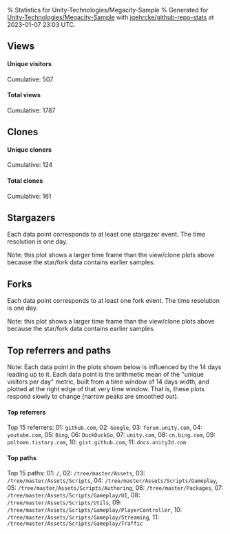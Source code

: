 % Statistics for Unity-Technologies/Megacity-Sample
% Generated for [Unity-Technologies/Megacity-Sample](https://github.com/Unity-Technologies/Megacity-Sample) with [jgehrcke/github-repo-stats](https://github.com/jgehrcke/github-repo-stats) at 2023-01-07 23:03 UTC.


## Views

#### Unique visitors
<div id="chart_views_unique" class="full-width-chart"></div>

Cumulative: 507

#### Total views
<div id="chart_views_total" class="full-width-chart"></div>

Cumulative: 1787

<div class="pagebreak-for-print"> </div>

## Clones

#### Unique cloners
<div id="chart_clones_unique" class="full-width-chart"></div>

Cumulative: 124

#### Total clones
<div id="chart_clones_total" class="full-width-chart"></div>

Cumulative: 161



<div class="pagebreak-for-print"> </div>



## Stargazers

Each data point corresponds to at least one stargazer event.
The time resolution is one day.

<div id="chart_stargazers" class="full-width-chart"></div>


Note: this plot shows a larger time frame than the view/clone plots above because the star/fork data contains earlier samples.



## Forks

Each data point corresponds to at least one fork event.
The time resolution is one day.

<div id="chart_forks" class="full-width-chart"></div>


Note: this plot shows a larger time frame than the view/clone plots above because the star/fork data contains earlier samples.



<div class="pagebreak-for-print"> </div>



## Top referrers and paths


Note: Each data point in the plots shown below is influenced by the 14 days
leading up to it. Each data point is the arithmetic mean of the "unique
visitors per day" metric, built from a time window of 14 days width, and
plotted at the right edge of that very time window. That is, these plots
respond slowly to change (narrow peaks are smoothed out).




#### Top referrers


<div id="chart_referrers_top_n_alltime" class="full-width-chart"></div>

Top 15 referrers: 01: `github.com`, 02: `Google`, 03: `forum.unity.com`, 04: `youtube.com`, 05: `Bing`, 06: `DuckDuckGo`, 07: `unity.com`, 08: `cn.bing.com`, 09: `pnltoen.tistory.com`, 10: `gist.github.com`, 11: `docs.unity3d.com`





#### Top paths


<div id="chart_paths_top_n_alltime" class="full-width-chart"></div>

Top 15 paths: 01: `/`, 02: `/tree/master/Assets`, 03: `/tree/master/Assets/Scripts`, 04: `/tree/master/Assets/Scripts/Gameplay`, 05: `/tree/master/Assets/Scripts/Authoring`, 06: `/tree/master/Packages`, 07: `/tree/master/Assets/Scripts/Gameplay/UI`, 08: `/tree/master/Assets/Scripts/Utils`, 09: `/tree/master/Assets/Scripts/Gameplay/PlayerController`, 10: `/tree/master/Assets/Scripts/Gameplay/Streaming`, 11: `/tree/master/Assets/Scripts/Gameplay/Traffic`


<script type="text/javascript">
    vegaEmbed('#chart_views_unique', {"$schema": "https://vega.github.io/schema/vega-lite/v4.17.0.json", "config": {"arc": {"fill": "#1b1e23"}, "area": {"fill": "#1b1e23"}, "axisBottom": {"domainColor": "#a9b4c4", "gridColor": "#a9b4c4", "labelColor": "#1b1e23", "labelFont": "relative-mono-11-pitch-pro, Menlo, monospace", "tickColor": "#a9b4c4", "titleColor": "#1b1e23", "titleFont": "relative-mono-11-pitch-pro, Menlo, monospace"}, "axisLeft": {"domainColor": "#a9b4c4", "gridColor": "#a9b4c4", "labelColor": "#1b1e23", "labelFont": "relative-mono-11-pitch-pro, Menlo, monospace", "tickColor": "#a9b4c4", "titleColor": "#1b1e23", "titleFont": "relative-mono-11-pitch-pro, Menlo, monospace"}, "axisX": {"grid": false}, "axisY": {"grid": false, "labelBound": true}, "background": "#FFFFFF", "group": {"fill": "#FFFFFF"}, "header": {"fontWeight": 400, "labelFont": "relative-mono-11-pitch-pro, Menlo, monospace", "titleFont": "relative-mono-11-pitch-pro, Menlo, monospace"}, "legend": {"labelFont": "relative-mono-11-pitch-pro, Menlo, monospace", "symbolSize": 200, "symbolType": "circle", "titleFont": "relative-mono-11-pitch-pro, Menlo, monospace"}, "line": {"color": "#1b1e23", "stroke": "#1b1e23"}, "path": {"stroke": "#1b1e23"}, "point": {"color": "#1b1e23", "cursor": "pointer", "filled": true, "size": 20}, "range": {"category": ["#85a2f7", "#ea9755", "#7eb36a", "#f07071", "#bc85d9", "#e587b6", "#a9b4c4", "#d4c05e", "#64b9c4"]}, "style": {"bar": {"fill": "#1b1e23"}, "text": {"font": "relative-mono-11-pitch-pro, Menlo, monospace", "fontWeight": 400}}, "symbol": {"shape": "circle"}, "title": {"anchor": "start", "font": "relative-mono-11-pitch-pro, Menlo, monospace", "fontWeight": 400}, "trail": {"color": "#1b1e23", "stroke": "#1b1e23"}, "view": {"stroke": null}}, "data": {"name": "data-cad1359a6081d102233a4e639f40c412"}, "datasets": {"data-cad1359a6081d102233a4e639f40c412": [{"time": "2022-12-22T00:00:00+00:00", "views_total": 34, "views_unique": 26}, {"time": "2022-12-23T00:00:00+00:00", "views_total": 103, "views_unique": 28}, {"time": "2022-12-24T00:00:00+00:00", "views_total": 22, "views_unique": 16}, {"time": "2022-12-25T00:00:00+00:00", "views_total": 14, "views_unique": 11}, {"time": "2022-12-26T00:00:00+00:00", "views_total": 59, "views_unique": 29}, {"time": "2022-12-27T00:00:00+00:00", "views_total": 83, "views_unique": 28}, {"time": "2022-12-28T00:00:00+00:00", "views_total": 79, "views_unique": 24}, {"time": "2022-12-29T00:00:00+00:00", "views_total": 86, "views_unique": 24}, {"time": "2022-12-30T00:00:00+00:00", "views_total": 49, "views_unique": 19}, {"time": "2022-12-31T00:00:00+00:00", "views_total": 30, "views_unique": 15}, {"time": "2023-01-01T00:00:00+00:00", "views_total": 70, "views_unique": 11}, {"time": "2023-01-02T00:00:00+00:00", "views_total": 232, "views_unique": 33}, {"time": "2023-01-03T00:00:00+00:00", "views_total": 179, "views_unique": 50}, {"time": "2023-01-04T00:00:00+00:00", "views_total": 125, "views_unique": 36}, {"time": "2023-01-05T00:00:00+00:00", "views_total": 302, "views_unique": 71}, {"time": "2023-01-06T00:00:00+00:00", "views_total": 168, "views_unique": 48}, {"time": "2023-01-07T00:00:00+00:00", "views_total": 152, "views_unique": 38}]}, "encoding": {"tooltip": [{"field": "views_unique", "format": ".1f", "title": "views (u)", "type": "quantitative"}, {"field": "time", "format": "%B %e, %Y", "title": "date", "type": "temporal"}], "x": {"axis": {"labelAngle": 25}, "field": "time", "scale": {"domain": ["2022-12-22", "2023-01-07"]}, "timeUnit": "yearmonthdate", "title": "date", "type": "temporal"}, "y": {"axis": {}, "field": "views_unique", "scale": {"domain": [0, 78.10000000000001], "type": "linear", "zero": true}, "title": "unique views per day", "type": "quantitative"}}, "height": 200, "mark": {"point": true, "type": "line"}, "padding": 10, "width": "container"}, {"actions": false, "renderer": "svg"}).catch(console.error);
vegaEmbed('#chart_views_total', {"$schema": "https://vega.github.io/schema/vega-lite/v4.17.0.json", "config": {"arc": {"fill": "#1b1e23"}, "area": {"fill": "#1b1e23"}, "axisBottom": {"domainColor": "#a9b4c4", "gridColor": "#a9b4c4", "labelColor": "#1b1e23", "labelFont": "relative-mono-11-pitch-pro, Menlo, monospace", "tickColor": "#a9b4c4", "titleColor": "#1b1e23", "titleFont": "relative-mono-11-pitch-pro, Menlo, monospace"}, "axisLeft": {"domainColor": "#a9b4c4", "gridColor": "#a9b4c4", "labelColor": "#1b1e23", "labelFont": "relative-mono-11-pitch-pro, Menlo, monospace", "tickColor": "#a9b4c4", "titleColor": "#1b1e23", "titleFont": "relative-mono-11-pitch-pro, Menlo, monospace"}, "axisX": {"grid": false}, "axisY": {"grid": false, "labelBound": true}, "background": "#FFFFFF", "group": {"fill": "#FFFFFF"}, "header": {"fontWeight": 400, "labelFont": "relative-mono-11-pitch-pro, Menlo, monospace", "titleFont": "relative-mono-11-pitch-pro, Menlo, monospace"}, "legend": {"labelFont": "relative-mono-11-pitch-pro, Menlo, monospace", "symbolSize": 200, "symbolType": "circle", "titleFont": "relative-mono-11-pitch-pro, Menlo, monospace"}, "line": {"color": "#1b1e23", "stroke": "#1b1e23"}, "path": {"stroke": "#1b1e23"}, "point": {"color": "#1b1e23", "cursor": "pointer", "filled": true, "size": 20}, "range": {"category": ["#85a2f7", "#ea9755", "#7eb36a", "#f07071", "#bc85d9", "#e587b6", "#a9b4c4", "#d4c05e", "#64b9c4"]}, "style": {"bar": {"fill": "#1b1e23"}, "text": {"font": "relative-mono-11-pitch-pro, Menlo, monospace", "fontWeight": 400}}, "symbol": {"shape": "circle"}, "title": {"anchor": "start", "font": "relative-mono-11-pitch-pro, Menlo, monospace", "fontWeight": 400}, "trail": {"color": "#1b1e23", "stroke": "#1b1e23"}, "view": {"stroke": null}}, "data": {"name": "data-cad1359a6081d102233a4e639f40c412"}, "datasets": {"data-cad1359a6081d102233a4e639f40c412": [{"time": "2022-12-22T00:00:00+00:00", "views_total": 34, "views_unique": 26}, {"time": "2022-12-23T00:00:00+00:00", "views_total": 103, "views_unique": 28}, {"time": "2022-12-24T00:00:00+00:00", "views_total": 22, "views_unique": 16}, {"time": "2022-12-25T00:00:00+00:00", "views_total": 14, "views_unique": 11}, {"time": "2022-12-26T00:00:00+00:00", "views_total": 59, "views_unique": 29}, {"time": "2022-12-27T00:00:00+00:00", "views_total": 83, "views_unique": 28}, {"time": "2022-12-28T00:00:00+00:00", "views_total": 79, "views_unique": 24}, {"time": "2022-12-29T00:00:00+00:00", "views_total": 86, "views_unique": 24}, {"time": "2022-12-30T00:00:00+00:00", "views_total": 49, "views_unique": 19}, {"time": "2022-12-31T00:00:00+00:00", "views_total": 30, "views_unique": 15}, {"time": "2023-01-01T00:00:00+00:00", "views_total": 70, "views_unique": 11}, {"time": "2023-01-02T00:00:00+00:00", "views_total": 232, "views_unique": 33}, {"time": "2023-01-03T00:00:00+00:00", "views_total": 179, "views_unique": 50}, {"time": "2023-01-04T00:00:00+00:00", "views_total": 125, "views_unique": 36}, {"time": "2023-01-05T00:00:00+00:00", "views_total": 302, "views_unique": 71}, {"time": "2023-01-06T00:00:00+00:00", "views_total": 168, "views_unique": 48}, {"time": "2023-01-07T00:00:00+00:00", "views_total": 152, "views_unique": 38}]}, "encoding": {"tooltip": [{"field": "views_total", "format": ".1f", "title": "views (t)", "type": "quantitative"}, {"field": "time", "format": "%B %e, %Y", "title": "date", "type": "temporal"}], "x": {"axis": {"labelAngle": 25}, "field": "time", "scale": {"domain": ["2022-12-22", "2023-01-07"]}, "timeUnit": "yearmonthdate", "title": "date", "type": "temporal"}, "y": {"axis": {"values": [1, 10, 50, 100, 500, 1000, 5000, 10000]}, "field": "views_total", "scale": {"domain": [0, 332.20000000000005], "type": "symlog", "zero": true}, "title": "total views per day", "type": "quantitative"}}, "height": 200, "mark": {"point": true, "type": "line"}, "padding": 10, "width": "container"}, {"actions": false, "renderer": "svg"}).catch(console.error);
vegaEmbed('#chart_clones_unique', {"$schema": "https://vega.github.io/schema/vega-lite/v4.17.0.json", "config": {"arc": {"fill": "#1b1e23"}, "area": {"fill": "#1b1e23"}, "axisBottom": {"domainColor": "#a9b4c4", "gridColor": "#a9b4c4", "labelColor": "#1b1e23", "labelFont": "relative-mono-11-pitch-pro, Menlo, monospace", "tickColor": "#a9b4c4", "titleColor": "#1b1e23", "titleFont": "relative-mono-11-pitch-pro, Menlo, monospace"}, "axisLeft": {"domainColor": "#a9b4c4", "gridColor": "#a9b4c4", "labelColor": "#1b1e23", "labelFont": "relative-mono-11-pitch-pro, Menlo, monospace", "tickColor": "#a9b4c4", "titleColor": "#1b1e23", "titleFont": "relative-mono-11-pitch-pro, Menlo, monospace"}, "axisX": {"grid": false}, "axisY": {"grid": false, "labelBound": true}, "background": "#FFFFFF", "group": {"fill": "#FFFFFF"}, "header": {"fontWeight": 400, "labelFont": "relative-mono-11-pitch-pro, Menlo, monospace", "titleFont": "relative-mono-11-pitch-pro, Menlo, monospace"}, "legend": {"labelFont": "relative-mono-11-pitch-pro, Menlo, monospace", "symbolSize": 200, "symbolType": "circle", "titleFont": "relative-mono-11-pitch-pro, Menlo, monospace"}, "line": {"color": "#1b1e23", "stroke": "#1b1e23"}, "path": {"stroke": "#1b1e23"}, "point": {"color": "#1b1e23", "cursor": "pointer", "filled": true, "size": 20}, "range": {"category": ["#85a2f7", "#ea9755", "#7eb36a", "#f07071", "#bc85d9", "#e587b6", "#a9b4c4", "#d4c05e", "#64b9c4"]}, "style": {"bar": {"fill": "#1b1e23"}, "text": {"font": "relative-mono-11-pitch-pro, Menlo, monospace", "fontWeight": 400}}, "symbol": {"shape": "circle"}, "title": {"anchor": "start", "font": "relative-mono-11-pitch-pro, Menlo, monospace", "fontWeight": 400}, "trail": {"color": "#1b1e23", "stroke": "#1b1e23"}, "view": {"stroke": null}}, "data": {"name": "data-5a8ce0f3791208fc4a2358a6d90affd2"}, "datasets": {"data-5a8ce0f3791208fc4a2358a6d90affd2": [{"clones_total": 7, "clones_unique": 6, "time": "2022-12-22T00:00:00+00:00"}, {"clones_total": 7, "clones_unique": 4, "time": "2022-12-23T00:00:00+00:00"}, {"clones_total": 1, "clones_unique": 1, "time": "2022-12-24T00:00:00+00:00"}, {"clones_total": 5, "clones_unique": 4, "time": "2022-12-25T00:00:00+00:00"}, {"clones_total": 3, "clones_unique": 3, "time": "2022-12-26T00:00:00+00:00"}, {"clones_total": 11, "clones_unique": 9, "time": "2022-12-27T00:00:00+00:00"}, {"clones_total": 3, "clones_unique": 2, "time": "2022-12-28T00:00:00+00:00"}, {"clones_total": 6, "clones_unique": 6, "time": "2022-12-29T00:00:00+00:00"}, {"clones_total": 7, "clones_unique": 7, "time": "2022-12-30T00:00:00+00:00"}, {"clones_total": 2, "clones_unique": 2, "time": "2022-12-31T00:00:00+00:00"}, {"clones_total": 4, "clones_unique": 4, "time": "2023-01-01T00:00:00+00:00"}, {"clones_total": 6, "clones_unique": 4, "time": "2023-01-02T00:00:00+00:00"}, {"clones_total": 14, "clones_unique": 10, "time": "2023-01-03T00:00:00+00:00"}, {"clones_total": 13, "clones_unique": 11, "time": "2023-01-04T00:00:00+00:00"}, {"clones_total": 44, "clones_unique": 30, "time": "2023-01-05T00:00:00+00:00"}, {"clones_total": 23, "clones_unique": 16, "time": "2023-01-06T00:00:00+00:00"}, {"clones_total": 5, "clones_unique": 5, "time": "2023-01-07T00:00:00+00:00"}]}, "encoding": {"tooltip": [{"field": "clones_unique", "format": ".1f", "title": "clones (u)", "type": "quantitative"}, {"field": "time", "format": "%B %e, %Y", "title": "date", "type": "temporal"}], "x": {"axis": {"labelAngle": 25}, "field": "time", "scale": {"domain": ["2022-12-22", "2023-01-07"]}, "timeUnit": "yearmonthdate", "title": "date", "type": "temporal"}, "y": {"axis": {}, "field": "clones_unique", "scale": {"domain": [0, 33.0], "type": "linear", "zero": true}, "title": "unique clones per day", "type": "quantitative"}}, "height": 200, "mark": {"point": true, "type": "line"}, "padding": 10, "width": "container"}, {"actions": false, "renderer": "svg"}).catch(console.error);
vegaEmbed('#chart_clones_total', {"$schema": "https://vega.github.io/schema/vega-lite/v4.17.0.json", "config": {"arc": {"fill": "#1b1e23"}, "area": {"fill": "#1b1e23"}, "axisBottom": {"domainColor": "#a9b4c4", "gridColor": "#a9b4c4", "labelColor": "#1b1e23", "labelFont": "relative-mono-11-pitch-pro, Menlo, monospace", "tickColor": "#a9b4c4", "titleColor": "#1b1e23", "titleFont": "relative-mono-11-pitch-pro, Menlo, monospace"}, "axisLeft": {"domainColor": "#a9b4c4", "gridColor": "#a9b4c4", "labelColor": "#1b1e23", "labelFont": "relative-mono-11-pitch-pro, Menlo, monospace", "tickColor": "#a9b4c4", "titleColor": "#1b1e23", "titleFont": "relative-mono-11-pitch-pro, Menlo, monospace"}, "axisX": {"grid": false}, "axisY": {"grid": false, "labelBound": true}, "background": "#FFFFFF", "group": {"fill": "#FFFFFF"}, "header": {"fontWeight": 400, "labelFont": "relative-mono-11-pitch-pro, Menlo, monospace", "titleFont": "relative-mono-11-pitch-pro, Menlo, monospace"}, "legend": {"labelFont": "relative-mono-11-pitch-pro, Menlo, monospace", "symbolSize": 200, "symbolType": "circle", "titleFont": "relative-mono-11-pitch-pro, Menlo, monospace"}, "line": {"color": "#1b1e23", "stroke": "#1b1e23"}, "path": {"stroke": "#1b1e23"}, "point": {"color": "#1b1e23", "cursor": "pointer", "filled": true, "size": 20}, "range": {"category": ["#85a2f7", "#ea9755", "#7eb36a", "#f07071", "#bc85d9", "#e587b6", "#a9b4c4", "#d4c05e", "#64b9c4"]}, "style": {"bar": {"fill": "#1b1e23"}, "text": {"font": "relative-mono-11-pitch-pro, Menlo, monospace", "fontWeight": 400}}, "symbol": {"shape": "circle"}, "title": {"anchor": "start", "font": "relative-mono-11-pitch-pro, Menlo, monospace", "fontWeight": 400}, "trail": {"color": "#1b1e23", "stroke": "#1b1e23"}, "view": {"stroke": null}}, "data": {"name": "data-5a8ce0f3791208fc4a2358a6d90affd2"}, "datasets": {"data-5a8ce0f3791208fc4a2358a6d90affd2": [{"clones_total": 7, "clones_unique": 6, "time": "2022-12-22T00:00:00+00:00"}, {"clones_total": 7, "clones_unique": 4, "time": "2022-12-23T00:00:00+00:00"}, {"clones_total": 1, "clones_unique": 1, "time": "2022-12-24T00:00:00+00:00"}, {"clones_total": 5, "clones_unique": 4, "time": "2022-12-25T00:00:00+00:00"}, {"clones_total": 3, "clones_unique": 3, "time": "2022-12-26T00:00:00+00:00"}, {"clones_total": 11, "clones_unique": 9, "time": "2022-12-27T00:00:00+00:00"}, {"clones_total": 3, "clones_unique": 2, "time": "2022-12-28T00:00:00+00:00"}, {"clones_total": 6, "clones_unique": 6, "time": "2022-12-29T00:00:00+00:00"}, {"clones_total": 7, "clones_unique": 7, "time": "2022-12-30T00:00:00+00:00"}, {"clones_total": 2, "clones_unique": 2, "time": "2022-12-31T00:00:00+00:00"}, {"clones_total": 4, "clones_unique": 4, "time": "2023-01-01T00:00:00+00:00"}, {"clones_total": 6, "clones_unique": 4, "time": "2023-01-02T00:00:00+00:00"}, {"clones_total": 14, "clones_unique": 10, "time": "2023-01-03T00:00:00+00:00"}, {"clones_total": 13, "clones_unique": 11, "time": "2023-01-04T00:00:00+00:00"}, {"clones_total": 44, "clones_unique": 30, "time": "2023-01-05T00:00:00+00:00"}, {"clones_total": 23, "clones_unique": 16, "time": "2023-01-06T00:00:00+00:00"}, {"clones_total": 5, "clones_unique": 5, "time": "2023-01-07T00:00:00+00:00"}]}, "encoding": {"tooltip": [{"field": "clones_total", "format": ".1f", "title": "clones (t)", "type": "quantitative"}, {"field": "time", "format": "%B %e, %Y", "title": "date", "type": "temporal"}], "x": {"axis": {"labelAngle": 25}, "field": "time", "scale": {"domain": ["2022-12-22", "2023-01-07"]}, "timeUnit": "yearmonthdate", "title": "date", "type": "temporal"}, "y": {"axis": {}, "field": "clones_total", "scale": {"domain": [0, 48.400000000000006], "type": "linear", "zero": true}, "title": "total clones per day", "type": "quantitative"}}, "height": 200, "mark": {"point": true, "type": "line"}, "padding": 10, "width": "container"}, {"actions": false, "renderer": "svg"}).catch(console.error);
vegaEmbed('#chart_stargazers', {"$schema": "https://vega.github.io/schema/vega-lite/v4.17.0.json", "config": {"arc": {"fill": "#1b1e23"}, "area": {"fill": "#1b1e23"}, "axisBottom": {"domainColor": "#a9b4c4", "gridColor": "#a9b4c4", "labelColor": "#1b1e23", "labelFont": "relative-mono-11-pitch-pro, Menlo, monospace", "tickColor": "#a9b4c4", "titleColor": "#1b1e23", "titleFont": "relative-mono-11-pitch-pro, Menlo, monospace"}, "axisLeft": {"domainColor": "#a9b4c4", "gridColor": "#a9b4c4", "labelColor": "#1b1e23", "labelFont": "relative-mono-11-pitch-pro, Menlo, monospace", "tickColor": "#a9b4c4", "titleColor": "#1b1e23", "titleFont": "relative-mono-11-pitch-pro, Menlo, monospace"}, "axisX": {"grid": false}, "axisY": {"grid": false}, "background": "#FFFFFF", "group": {"fill": "#FFFFFF"}, "header": {"fontWeight": 400, "labelFont": "relative-mono-11-pitch-pro, Menlo, monospace", "titleFont": "relative-mono-11-pitch-pro, Menlo, monospace"}, "legend": {"labelFont": "relative-mono-11-pitch-pro, Menlo, monospace", "symbolSize": 200, "symbolType": "circle", "titleFont": "relative-mono-11-pitch-pro, Menlo, monospace"}, "line": {"color": "#1b1e23", "stroke": "#1b1e23"}, "path": {"stroke": "#1b1e23"}, "point": {"color": "#1b1e23", "cursor": "pointer", "filled": true, "size": 50}, "range": {"category": ["#85a2f7", "#ea9755", "#7eb36a", "#f07071", "#bc85d9", "#e587b6", "#a9b4c4", "#d4c05e", "#64b9c4"]}, "style": {"bar": {"fill": "#1b1e23"}, "text": {"font": "relative-mono-11-pitch-pro, Menlo, monospace", "fontWeight": 400}}, "symbol": {"shape": "circle"}, "title": {"anchor": "start", "font": "relative-mono-11-pitch-pro, Menlo, monospace", "fontWeight": 400}, "trail": {"color": "#1b1e23", "stroke": "#1b1e23"}, "view": {"stroke": null}}, "data": {"name": "data-56b711dc8305298146a2dbef157cb415"}, "datasets": {"data-56b711dc8305298146a2dbef157cb415": [{"stars_cumulative": 8.0, "time": "2022-12-01T16:00:00+00:00"}, {"stars_cumulative": 23.0, "time": "2022-12-02T00:00:00+00:00"}, {"stars_cumulative": 26.0, "time": "2022-12-02T08:00:00+00:00"}, {"stars_cumulative": 29.0, "time": "2022-12-02T16:00:00+00:00"}, {"stars_cumulative": 32.0, "time": "2022-12-03T00:00:00+00:00"}, {"stars_cumulative": 34.0, "time": "2022-12-03T08:00:00+00:00"}, {"stars_cumulative": 35.0, "time": "2022-12-03T16:00:00+00:00"}, {"stars_cumulative": 36.0, "time": "2022-12-04T00:00:00+00:00"}, {"stars_cumulative": 39.0, "time": "2022-12-04T08:00:00+00:00"}, {"stars_cumulative": 43.0, "time": "2022-12-04T16:00:00+00:00"}, {"stars_cumulative": 45.0, "time": "2022-12-05T00:00:00+00:00"}, {"stars_cumulative": 48.0, "time": "2022-12-05T08:00:00+00:00"}, {"stars_cumulative": 49.0, "time": "2022-12-07T00:00:00+00:00"}, {"stars_cumulative": 50.0, "time": "2022-12-07T08:00:00+00:00"}, {"stars_cumulative": 51.0, "time": "2022-12-08T00:00:00+00:00"}, {"stars_cumulative": 54.0, "time": "2022-12-08T16:00:00+00:00"}, {"stars_cumulative": 56.0, "time": "2022-12-09T00:00:00+00:00"}, {"stars_cumulative": 59.0, "time": "2022-12-09T08:00:00+00:00"}, {"stars_cumulative": 60.0, "time": "2022-12-10T00:00:00+00:00"}, {"stars_cumulative": 61.0, "time": "2022-12-10T16:00:00+00:00"}, {"stars_cumulative": 62.0, "time": "2022-12-11T08:00:00+00:00"}, {"stars_cumulative": 63.0, "time": "2022-12-12T00:00:00+00:00"}, {"stars_cumulative": 65.0, "time": "2022-12-12T08:00:00+00:00"}, {"stars_cumulative": 66.0, "time": "2022-12-12T16:00:00+00:00"}, {"stars_cumulative": 67.0, "time": "2022-12-13T00:00:00+00:00"}, {"stars_cumulative": 68.0, "time": "2022-12-13T08:00:00+00:00"}, {"stars_cumulative": 70.0, "time": "2022-12-16T00:00:00+00:00"}, {"stars_cumulative": 72.0, "time": "2022-12-16T16:00:00+00:00"}, {"stars_cumulative": 73.0, "time": "2022-12-22T08:00:00+00:00"}, {"stars_cumulative": 74.0, "time": "2022-12-24T08:00:00+00:00"}, {"stars_cumulative": 75.0, "time": "2022-12-25T08:00:00+00:00"}, {"stars_cumulative": 76.0, "time": "2022-12-26T00:00:00+00:00"}, {"stars_cumulative": 77.0, "time": "2022-12-29T08:00:00+00:00"}, {"stars_cumulative": 78.0, "time": "2022-12-30T16:00:00+00:00"}, {"stars_cumulative": 79.0, "time": "2023-01-04T00:00:00+00:00"}, {"stars_cumulative": 80.0, "time": "2023-01-05T00:00:00+00:00"}, {"stars_cumulative": 81.0, "time": "2023-01-05T16:00:00+00:00"}, {"stars_cumulative": 82.0, "time": "2023-01-06T08:00:00+00:00"}, {"stars_cumulative": 83.0, "time": "2023-01-07T00:00:00+00:00"}]}, "encoding": {"tooltip": [{"field": "stars_cumulative", "format": "d", "title": "stars", "type": "quantitative"}, {"field": "time", "format": "%B %e, %Y", "title": "date", "type": "temporal"}], "x": {"axis": {"labelAngle": 25}, "field": "time", "scale": {"domain": ["2022-12-01", "2023-01-07"]}, "timeUnit": "yearmonthdate", "title": "date", "type": "temporal"}, "y": {"field": "stars_cumulative", "scale": {"domain": [0, 91.30000000000001], "zero": true}, "title": "stargazer count (cumulative)", "type": "quantitative"}}, "height": 300, "mark": {"point": true, "type": "line"}, "padding": 10, "width": "container"}, {"actions": false, "renderer": "svg"}).catch(console.error);
vegaEmbed('#chart_forks', {"$schema": "https://vega.github.io/schema/vega-lite/v4.17.0.json", "config": {"arc": {"fill": "#1b1e23"}, "area": {"fill": "#1b1e23"}, "axisBottom": {"domainColor": "#a9b4c4", "gridColor": "#a9b4c4", "labelColor": "#1b1e23", "labelFont": "relative-mono-11-pitch-pro, Menlo, monospace", "tickColor": "#a9b4c4", "titleColor": "#1b1e23", "titleFont": "relative-mono-11-pitch-pro, Menlo, monospace"}, "axisLeft": {"domainColor": "#a9b4c4", "gridColor": "#a9b4c4", "labelColor": "#1b1e23", "labelFont": "relative-mono-11-pitch-pro, Menlo, monospace", "tickColor": "#a9b4c4", "titleColor": "#1b1e23", "titleFont": "relative-mono-11-pitch-pro, Menlo, monospace"}, "axisX": {"grid": false}, "axisY": {"grid": false}, "background": "#FFFFFF", "group": {"fill": "#FFFFFF"}, "header": {"fontWeight": 400, "labelFont": "relative-mono-11-pitch-pro, Menlo, monospace", "titleFont": "relative-mono-11-pitch-pro, Menlo, monospace"}, "legend": {"labelFont": "relative-mono-11-pitch-pro, Menlo, monospace", "symbolSize": 200, "symbolType": "circle", "titleFont": "relative-mono-11-pitch-pro, Menlo, monospace"}, "line": {"color": "#1b1e23", "stroke": "#1b1e23"}, "path": {"stroke": "#1b1e23"}, "point": {"color": "#1b1e23", "cursor": "pointer", "filled": true, "size": 50}, "range": {"category": ["#85a2f7", "#ea9755", "#7eb36a", "#f07071", "#bc85d9", "#e587b6", "#a9b4c4", "#d4c05e", "#64b9c4"]}, "style": {"bar": {"fill": "#1b1e23"}, "text": {"font": "relative-mono-11-pitch-pro, Menlo, monospace", "fontWeight": 400}}, "symbol": {"shape": "circle"}, "title": {"anchor": "start", "font": "relative-mono-11-pitch-pro, Menlo, monospace", "fontWeight": 400}, "trail": {"color": "#1b1e23", "stroke": "#1b1e23"}, "view": {"stroke": null}}, "data": {"name": "data-3807afbd42d576b3d213b0ef0ba6f49d"}, "datasets": {"data-3807afbd42d576b3d213b0ef0ba6f49d": [{"forks_cumulative": 1, "time": "2022-12-02T06:58:04+00:00"}, {"forks_cumulative": 2, "time": "2022-12-02T07:10:54+00:00"}, {"forks_cumulative": 3, "time": "2022-12-02T17:58:50+00:00"}, {"forks_cumulative": 4, "time": "2022-12-03T08:14:46+00:00"}, {"forks_cumulative": 5, "time": "2022-12-03T13:13:07+00:00"}, {"forks_cumulative": 6, "time": "2022-12-05T09:48:56+00:00"}, {"forks_cumulative": 7, "time": "2022-12-06T12:38:31+00:00"}, {"forks_cumulative": 8, "time": "2022-12-07T08:01:41+00:00"}, {"forks_cumulative": 9, "time": "2022-12-08T20:55:59+00:00"}, {"forks_cumulative": 10, "time": "2022-12-09T05:19:59+00:00"}, {"forks_cumulative": 11, "time": "2022-12-09T11:14:12+00:00"}, {"forks_cumulative": 12, "time": "2022-12-10T05:27:38+00:00"}, {"forks_cumulative": 13, "time": "2022-12-11T07:04:14+00:00"}, {"forks_cumulative": 14, "time": "2022-12-12T06:01:50+00:00"}, {"forks_cumulative": 15, "time": "2022-12-19T04:31:35+00:00"}, {"forks_cumulative": 16, "time": "2022-12-23T05:15:22+00:00"}, {"forks_cumulative": 17, "time": "2022-12-28T05:58:02+00:00"}, {"forks_cumulative": 18, "time": "2023-01-03T09:45:16+00:00"}, {"forks_cumulative": 19, "time": "2023-01-05T05:14:53+00:00"}, {"forks_cumulative": 20, "time": "2023-01-07T02:46:27+00:00"}]}, "encoding": {"tooltip": [{"field": "forks_cumulative", "format": "d", "title": "forks", "type": "quantitative"}, {"field": "time", "format": "%B %e, %Y", "title": "date", "type": "temporal"}], "x": {"axis": {"labelAngle": 25}, "field": "time", "scale": {"domain": ["2022-12-01", "2023-01-07"]}, "timeUnit": "yearmonthdate", "title": "date", "type": "temporal"}, "y": {"field": "forks_cumulative", "scale": {"domain": [0, 22.0], "zero": true}, "title": "fork count (cumulative)", "type": "quantitative"}}, "height": 300, "mark": {"point": true, "type": "line"}, "padding": 10, "width": "container"}, {"actions": false, "renderer": "svg"}).catch(console.error);
vegaEmbed('#chart_referrers_top_n_alltime', {"$schema": "https://vega.github.io/schema/vega-lite/v4.17.0.json", "config": {"arc": {"fill": "#1b1e23"}, "area": {"fill": "#1b1e23"}, "axisBottom": {"domainColor": "#a9b4c4", "gridColor": "#a9b4c4", "labelColor": "#1b1e23", "labelFont": "relative-mono-11-pitch-pro, Menlo, monospace", "tickColor": "#a9b4c4", "titleColor": "#1b1e23", "titleFont": "relative-mono-11-pitch-pro, Menlo, monospace"}, "axisLeft": {"domainColor": "#a9b4c4", "gridColor": "#a9b4c4", "labelColor": "#1b1e23", "labelFont": "relative-mono-11-pitch-pro, Menlo, monospace", "tickColor": "#a9b4c4", "titleColor": "#1b1e23", "titleFont": "relative-mono-11-pitch-pro, Menlo, monospace"}, "axisX": {"grid": false}, "axisY": {"grid": false}, "background": "#FFFFFF", "group": {"fill": "#FFFFFF"}, "header": {"fontWeight": 400, "labelFont": "relative-mono-11-pitch-pro, Menlo, monospace", "titleFont": "relative-mono-11-pitch-pro, Menlo, monospace"}, "legend": {"labelFont": "relative-mono-11-pitch-pro, Menlo, monospace", "symbolSize": 200, "symbolType": "circle", "titleFont": "relative-mono-11-pitch-pro, Menlo, monospace"}, "line": {"color": "#1b1e23", "stroke": "#1b1e23"}, "path": {"stroke": "#1b1e23"}, "point": {"color": "#1b1e23", "cursor": "pointer", "filled": true, "size": 30}, "range": {"category": ["#85a2f7", "#ea9755", "#7eb36a", "#f07071", "#bc85d9", "#e587b6", "#a9b4c4", "#d4c05e", "#64b9c4"]}, "style": {"bar": {"fill": "#1b1e23"}, "text": {"font": "relative-mono-11-pitch-pro, Menlo, monospace", "fontWeight": 400}}, "symbol": {"shape": "circle"}, "title": {"anchor": "start", "font": "relative-mono-11-pitch-pro, Menlo, monospace", "fontWeight": 400}, "trail": {"color": "#1b1e23", "stroke": "#1b1e23"}, "view": {"stroke": null}}, "data": {"name": "data-93ffd5abe22b0350a859432391a8c016"}, "datasets": {"data-93ffd5abe22b0350a859432391a8c016": [{"referrer": "github.com", "time": "2023-01-04T00:00:00+00:00", "views_unique": 73, "views_unique_norm": 5.214285714285714}, {"referrer": "github.com", "time": "2023-01-05T00:00:00+00:00", "views_unique": 79, "views_unique_norm": 5.642857142857143}, {"referrer": "github.com", "time": "2023-01-06T00:00:00+00:00", "views_unique": 92, "views_unique_norm": 6.571428571428571}, {"referrer": "github.com", "time": "2023-01-07T00:00:00+00:00", "views_unique": 107, "views_unique_norm": 7.642857142857143}, {"referrer": "Google", "time": "2023-01-04T00:00:00+00:00", "views_unique": 66, "views_unique_norm": 4.714285714285714}, {"referrer": "Google", "time": "2023-01-05T00:00:00+00:00", "views_unique": 66, "views_unique_norm": 4.714285714285714}, {"referrer": "Google", "time": "2023-01-06T00:00:00+00:00", "views_unique": 76, "views_unique_norm": 5.428571428571429}, {"referrer": "Google", "time": "2023-01-07T00:00:00+00:00", "views_unique": 83, "views_unique_norm": 5.928571428571429}, {"referrer": "forum.unity.com", "time": "2023-01-04T00:00:00+00:00", "views_unique": 35, "views_unique_norm": 2.5}, {"referrer": "forum.unity.com", "time": "2023-01-05T00:00:00+00:00", "views_unique": 36, "views_unique_norm": 2.5714285714285716}, {"referrer": "forum.unity.com", "time": "2023-01-06T00:00:00+00:00", "views_unique": 38, "views_unique_norm": 2.7142857142857144}, {"referrer": "forum.unity.com", "time": "2023-01-07T00:00:00+00:00", "views_unique": 38, "views_unique_norm": 2.7142857142857144}, {"referrer": "youtube.com", "time": "2023-01-04T00:00:00+00:00", "views_unique": 12, "views_unique_norm": 0.8571428571428571}, {"referrer": "youtube.com", "time": "2023-01-05T00:00:00+00:00", "views_unique": 8, "views_unique_norm": 0.5714285714285714}, {"referrer": "youtube.com", "time": "2023-01-06T00:00:00+00:00", "views_unique": 7, "views_unique_norm": 0.5}, {"referrer": "youtube.com", "time": "2023-01-07T00:00:00+00:00", "views_unique": 7, "views_unique_norm": 0.5}, {"referrer": "Bing", "time": "2023-01-04T00:00:00+00:00", "views_unique": 8, "views_unique_norm": 0.5714285714285714}, {"referrer": "Bing", "time": "2023-01-05T00:00:00+00:00", "views_unique": 8, "views_unique_norm": 0.5714285714285714}, {"referrer": "Bing", "time": "2023-01-06T00:00:00+00:00", "views_unique": 7, "views_unique_norm": 0.5}, {"referrer": "Bing", "time": "2023-01-07T00:00:00+00:00", "views_unique": 9, "views_unique_norm": 0.6428571428571429}, {"referrer": "DuckDuckGo", "time": "2023-01-04T00:00:00+00:00", "views_unique": 3, "views_unique_norm": 0.21428571428571427}, {"referrer": "DuckDuckGo", "time": "2023-01-05T00:00:00+00:00", "views_unique": 2, "views_unique_norm": 0.14285714285714285}, {"referrer": "DuckDuckGo", "time": "2023-01-06T00:00:00+00:00", "views_unique": 5, "views_unique_norm": 0.35714285714285715}, {"referrer": "DuckDuckGo", "time": "2023-01-07T00:00:00+00:00", "views_unique": 5, "views_unique_norm": 0.35714285714285715}, {"referrer": "unity.com", "time": "2023-01-04T00:00:00+00:00", "views_unique": 2, "views_unique_norm": 0.14285714285714285}, {"referrer": "unity.com", "time": "2023-01-05T00:00:00+00:00", "views_unique": 3, "views_unique_norm": 0.21428571428571427}, {"referrer": "unity.com", "time": "2023-01-06T00:00:00+00:00", "views_unique": 2, "views_unique_norm": 0.14285714285714285}, {"referrer": "unity.com", "time": "2023-01-07T00:00:00+00:00", "views_unique": 3, "views_unique_norm": 0.21428571428571427}]}, "encoding": {"color": {"field": "referrer", "legend": {"direction": "vertical", "orient": "top", "title": "Legend:"}, "sort": {"field": "order"}, "type": "nominal"}, "tooltip": [{"field": "referrer", "type": "nominal"}, {"field": "views_unique_norm", "format": ".2f", "title": "views (14d mean)", "type": "quantitative"}, {"field": "time", "format": "%B %e, %Y", "title": "date", "type": "temporal"}], "x": {"axis": {"labelAngle": 25}, "field": "time", "scale": {"domain": ["2022-12-22", "2023-01-07"]}, "timeUnit": "yearmonthdate", "title": "date", "type": "temporal"}, "y": {"field": "views_unique_norm", "scale": {"domain": [0, 8.407142857142858], "type": "linear", "zero": true}, "title": "unique visitors per day (mean from last 14 days)", "type": "quantitative"}}, "height": 300, "mark": {"point": true, "type": "line"}, "padding": 10, "width": "container"}, {"actions": false, "renderer": "svg"}).catch(console.error);
vegaEmbed('#chart_paths_top_n_alltime', {"$schema": "https://vega.github.io/schema/vega-lite/v4.17.0.json", "config": {"arc": {"fill": "#1b1e23"}, "area": {"fill": "#1b1e23"}, "axisBottom": {"domainColor": "#a9b4c4", "gridColor": "#a9b4c4", "labelColor": "#1b1e23", "labelFont": "relative-mono-11-pitch-pro, Menlo, monospace", "tickColor": "#a9b4c4", "titleColor": "#1b1e23", "titleFont": "relative-mono-11-pitch-pro, Menlo, monospace"}, "axisLeft": {"domainColor": "#a9b4c4", "gridColor": "#a9b4c4", "labelColor": "#1b1e23", "labelFont": "relative-mono-11-pitch-pro, Menlo, monospace", "tickColor": "#a9b4c4", "titleColor": "#1b1e23", "titleFont": "relative-mono-11-pitch-pro, Menlo, monospace"}, "axisX": {"grid": false}, "axisY": {"grid": false}, "background": "#FFFFFF", "group": {"fill": "#FFFFFF"}, "header": {"fontWeight": 400, "labelFont": "relative-mono-11-pitch-pro, Menlo, monospace", "titleFont": "relative-mono-11-pitch-pro, Menlo, monospace"}, "legend": {"labelFont": "relative-mono-11-pitch-pro, Menlo, monospace", "symbolSize": 200, "symbolType": "circle", "titleFont": "relative-mono-11-pitch-pro, Menlo, monospace"}, "line": {"color": "#1b1e23", "stroke": "#1b1e23"}, "path": {"stroke": "#1b1e23"}, "point": {"color": "#1b1e23", "cursor": "pointer", "filled": true, "size": 30}, "range": {"category": ["#85a2f7", "#ea9755", "#7eb36a", "#f07071", "#bc85d9", "#e587b6", "#a9b4c4", "#d4c05e", "#64b9c4"]}, "style": {"bar": {"fill": "#1b1e23"}, "text": {"font": "relative-mono-11-pitch-pro, Menlo, monospace", "fontWeight": 400}}, "symbol": {"shape": "circle"}, "title": {"anchor": "start", "font": "relative-mono-11-pitch-pro, Menlo, monospace", "fontWeight": 400}, "trail": {"color": "#1b1e23", "stroke": "#1b1e23"}, "view": {"stroke": null}}, "data": {"name": "data-4f017e429e198ba928cf1d86aeb9cbab"}, "datasets": {"data-4f017e429e198ba928cf1d86aeb9cbab": [{"path": "/", "time": "2023-01-04T00:00:00+00:00", "views_unique": 253, "views_unique_norm": 18.071428571428573}, {"path": "/", "time": "2023-01-05T00:00:00+00:00", "views_unique": 255, "views_unique_norm": 18.214285714285715}, {"path": "/", "time": "2023-01-06T00:00:00+00:00", "views_unique": 284, "views_unique_norm": 20.285714285714285}, {"path": "/", "time": "2023-01-07T00:00:00+00:00", "views_unique": 311, "views_unique_norm": 22.214285714285715}, {"path": "/tree/master/Assets", "time": "2023-01-04T00:00:00+00:00", "views_unique": 39, "views_unique_norm": 2.7857142857142856}, {"path": "/tree/master/Assets", "time": "2023-01-05T00:00:00+00:00", "views_unique": 42, "views_unique_norm": 3.0}, {"path": "/tree/master/Assets", "time": "2023-01-06T00:00:00+00:00", "views_unique": 50, "views_unique_norm": 3.5714285714285716}, {"path": "/tree/master/Assets", "time": "2023-01-07T00:00:00+00:00", "views_unique": 55, "views_unique_norm": 3.9285714285714284}, {"path": "/tree/master/Assets/Scripts", "time": "2023-01-04T00:00:00+00:00", "views_unique": 21, "views_unique_norm": 1.5}, {"path": "/tree/master/Assets/Scripts", "time": "2023-01-05T00:00:00+00:00", "views_unique": 23, "views_unique_norm": 1.6428571428571428}, {"path": "/tree/master/Assets/Scripts", "time": "2023-01-06T00:00:00+00:00", "views_unique": 25, "views_unique_norm": 1.7857142857142858}, {"path": "/tree/master/Assets/Scripts", "time": "2023-01-07T00:00:00+00:00", "views_unique": 28, "views_unique_norm": 2.0}, {"path": "/tree/master/Assets/Scripts/Gameplay", "time": "2023-01-04T00:00:00+00:00", "views_unique": 14, "views_unique_norm": 1.0}, {"path": "/tree/master/Assets/Scripts/Gameplay", "time": "2023-01-05T00:00:00+00:00", "views_unique": 16, "views_unique_norm": 1.1428571428571428}, {"path": "/tree/master/Assets/Scripts/Gameplay", "time": "2023-01-06T00:00:00+00:00", "views_unique": 19, "views_unique_norm": 1.3571428571428572}, {"path": "/tree/master/Assets/Scripts/Gameplay", "time": "2023-01-07T00:00:00+00:00", "views_unique": 22, "views_unique_norm": 1.5714285714285714}, {"path": "/tree/master/Assets/Scripts/Authoring", "time": "2023-01-04T00:00:00+00:00", "views_unique": 12, "views_unique_norm": 0.8571428571428571}, {"path": "/tree/master/Assets/Scripts/Authoring", "time": "2023-01-05T00:00:00+00:00", "views_unique": 13, "views_unique_norm": 0.9285714285714286}, {"path": "/tree/master/Assets/Scripts/Authoring", "time": "2023-01-06T00:00:00+00:00", "views_unique": 15, "views_unique_norm": 1.0714285714285714}, {"path": "/tree/master/Assets/Scripts/Authoring", "time": "2023-01-07T00:00:00+00:00", "views_unique": 16, "views_unique_norm": 1.1428571428571428}, {"path": "/tree/master/Packages", "time": "2023-01-04T00:00:00+00:00", "views_unique": 8, "views_unique_norm": 0.5714285714285714}, {"path": "/tree/master/Packages", "time": "2023-01-05T00:00:00+00:00", "views_unique": 9, "views_unique_norm": 0.6428571428571429}, {"path": "/tree/master/Packages", "time": "2023-01-06T00:00:00+00:00", "views_unique": 10, "views_unique_norm": 0.7142857142857143}, {"path": "/tree/master/Packages", "time": "2023-01-07T00:00:00+00:00", "views_unique": 14, "views_unique_norm": 1.0}, {"path": "/tree/master/Assets/Scripts/Gameplay/UI", "time": "2023-01-04T00:00:00+00:00", "views_unique": 6, "views_unique_norm": 0.42857142857142855}, {"path": "/tree/master/Assets/Scripts/Gameplay/UI", "time": "2023-01-05T00:00:00+00:00", "views_unique": 6, "views_unique_norm": 0.42857142857142855}, {"path": "/tree/master/Assets/Scripts/Gameplay/UI", "time": "2023-01-06T00:00:00+00:00", "views_unique": 8, "views_unique_norm": 0.5714285714285714}, {"path": "/tree/master/Assets/Scripts/Gameplay/UI", "time": "2023-01-07T00:00:00+00:00", "views_unique": 10, "views_unique_norm": 0.7142857142857143}]}, "encoding": {"color": {"field": "path", "legend": {"direction": "vertical", "orient": "top", "title": "Legend:"}, "sort": {"field": "order"}, "type": "nominal"}, "tooltip": [{"field": "path", "type": "nominal"}, {"field": "views_unique_norm", "format": ".2f", "title": "views (14d mean)", "type": "quantitative"}, {"field": "time", "format": "%B %e, %Y", "title": "date", "type": "temporal"}], "x": {"axis": {"labelAngle": 25}, "field": "time", "scale": {"domain": ["2022-12-22", "2023-01-07"]}, "timeUnit": "yearmonthdate", "title": "date", "type": "temporal"}, "y": {"field": "views_unique_norm", "scale": {"domain": [0, 24.43571428571429], "type": "symlog", "zero": true}, "title": "unique visitors per day (mean from last 14 days)", "type": "quantitative"}}, "height": 300, "mark": {"point": true, "type": "line"}, "padding": 10, "width": "container"}, {"actions": false, "renderer": "svg"}).catch(console.error);
    </script>